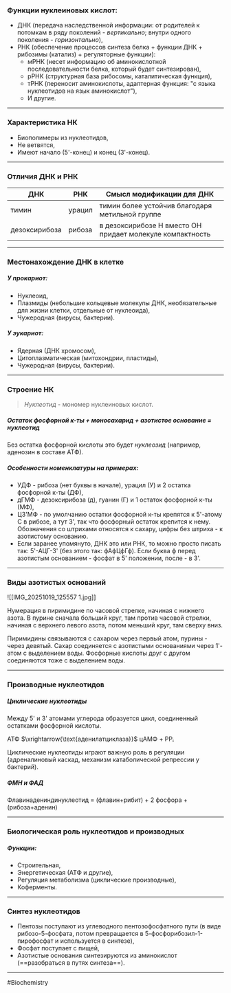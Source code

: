 
### Функции нуклеиновых кислот: 

- ДНК (передача наследственной информации: от родителей к потомкам в ряду поколений - *вертикально*; внутри одного поколения - *горизонтально*),
- РНК (обеспечение процессов синтеза белка + функции ДНК + рибозимы (катализ) + регуляторные функции):
	- мРНК (несет информацию об аминокислотной последовательности белка, который будет синтезирован),
	- рРНК (структурная база рибосомы, каталитическая функция),
	- тРНК (переносит аминокислоты, адаптерная функция: "с языка нуклеотидов на язык аминокислот"),
	- И другие.

---

### Характеристика НК

- Биополимеры из нуклеотидов,
- Не ветвятся,
- Имеют начало (5'-конец) и конец (3'-конец).

---

### Отличия ДНК и РНК

| **ДНК**       | **РНК** | Смысл модификации для ДНК                                 |
| ------------- | ------- | --------------------------------------------------------- |
| тимин         | урацил  | тимин более устойчив благодаря метильной группе           |
| дезоксирибоза | рибоза  | в дезоксирибозе Н вместо ОН придает молекуле компактность |

---

### Местонахождение ДНК в клетке

##### У прокариот:

- Нуклеоид,
- Плазмиды (небольшие кольцевые молекулы ДНК, необязательные для жизни клетки, отдельные от нуклеоида),
- Чужеродная (вирусы, бактерии).

##### У эукариот:

- Ядерная (ДНК хромосом),
- Цитоплазматическая (митохондрии, пластиды),
- Чужеродная (вирусы, бактерии).

---

### Строение НК

> *Нуклеотид* - мономер нуклеиновых кислот.

##### Остаток фосфорной к-ты + моносахарид + азотистое основание = нуклеотид

Без остатка фосфорной кислоты это будет *нуклеозид* (например, аденозин в составе АТФ).

##### Особенности номенклатуры на примерах: 

- УДФ - рибоза (нет буквы в начале), урацил (У) и 2 остатка фосфорной к-ты (ДФ), 
- дГМФ - дезоксирибоза (д), гуанин (Г) и 1 остаток фосфорной к-ты (МФ),
- ЦЗ'МФ - по умолчанию остатки фосфорной к-ты крепятся к 5'-атому С в рибозе, а тут 3', так что фосфорный остаток крепится к нему. Обозначения со штрихами относятся к сахару, цифры без штриха - к азотистому основанию.
- Если заранее упомянуто, ДНК это или РНК, то можно просто писать так: 5'-АЦГ-3' (без этого так: фАфЦфГф). Если буква ф перед азотистым основанием - фосфат в 5' положении, после - в 3'. 

---

### Виды азотистых оснований

![[IMG_20251019_125557 1.jpg]]

Нумерация в пиримидине по часовой стрелке, начиная с нижнего азота. В пурине сначала больший круг, там против часовой стрелки, начиная с верхнего левого азота, потом меньший круг, там сверху вниз. 

Пиримидины связываются с сахаром через первый атом, пурины - через девятый. Сахар соединяется с азотистыми основаниями через 1'-атом с выделением воды. Фосфорные кислоты друг с другом соединяются тоже с выделением воды. 

---

### Производные нуклеотидов

##### Циклические нуклеотиды

Между 5' и 3' атомами углерода образуется цикл, соединенный остатками фосфорнoй кислоты. 

АТФ $\xrightarrow{\text{аденилатциклаза}}$ цАМФ + PPᵢ

Циклические нуклеотиды играют важную роль в регуляции (адреналиновый каскад, механизм катаболической репрессии у бактерий).

##### ФМН и ФАД

Флавинадениндинуклеотид = (флавин+рибит) + 2 фосфора + (рибоза+аденин)

---

### Биологическая роль нуклеотидов и производных

##### Функции:

- Строительная,
- Энергетическая (АТФ и другие),
- Регуляция метаболизма (циклические производные),
- Коферменты.

---

### Синтез нуклеотидов

- Пентозы поступают из углеводного пентозофосфатного пути (в виде рибозо-5-фосфата, потом превращается в 5-фосфорибозил-1-пирофосфат и используется в синтезе),
- Фосфат поступает с пищей,
- Азотистые основания синтезируются из аминокислот (==разобраться в путях синтеза==).

---
#Biochemistry 